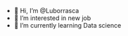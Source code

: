 - 👋 Hi, I’m @Luborrasca
- 👀 I’m interested in new job
- 🌱 I’m currently learning Data science
<!---
Luborrasca/Luborrasca is a ✨ special ✨ repository because its `README.md` (this file) appears on your GitHub profile.
You can click the Preview link to take a look at your changes.
--->
